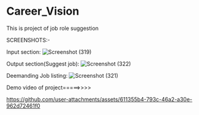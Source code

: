 # Career_Vision
This is project of job role suggestion

SCREENSHOTS:-

Input section:
![Screenshot (319)](https://github.com/user-attachments/assets/d2f4646d-f644-40e5-9752-6db85e3b0cf5)

Output section(Suggest job):
![Screenshot (322)](https://github.com/user-attachments/assets/719eb1df-2bb8-4a20-848b-fd89ede2de1e)

Deemanding Job listing:
![Screenshot (321)](https://github.com/user-attachments/assets/de8fddd9-4fd3-4647-9174-67aefe2aa303)

Demo video of project=====>>>>

https://github.com/user-attachments/assets/611355b4-793c-46a2-a30e-962d72461f0
